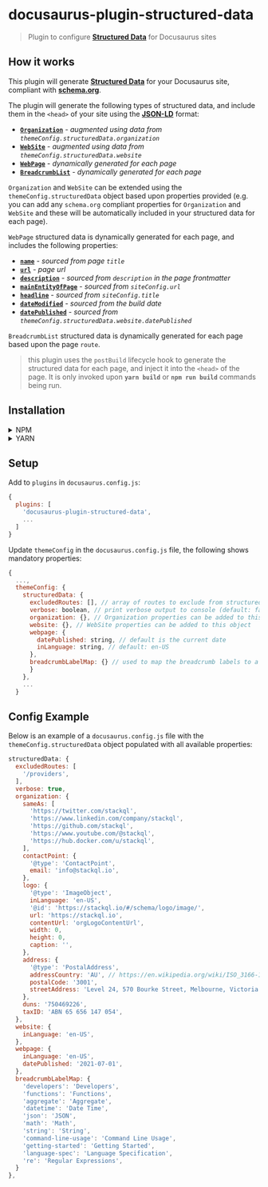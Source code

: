 # docusaurus-plugin-structured-data
> Plugin to configure [__Structured Data__](https://developers.google.com/search/docs/appearance/structured-data/intro-structured-data) for Docusaurus sites

## How it works

This plugin will generate  [__Structured Data__](https://developers.google.com/search/docs/appearance/structured-data/intro-structured-data) for your Docusaurus site, compliant with [__schema.org__](https://schema.org/).  

The plugin will generate the following types of structured data, and include them in the `<head>` of your site using the [__JSON-LD__](https://developers.google.com/search/docs/guides/intro-structured-data) format:  

- [__`Organization`__](https://schema.org/Organization) - *augmented using data from `themeConfig.structuredData.organization`*
- [__`WebSite`__](https://schema.org/WebSite) - *augmented using data from `themeConfig.structuredData.website`*
- [__`WebPage`__](https://schema.org/WebPage) - *dynamically generated for each page*
- [__`BreadcrumbList`__](https://schema.org/BreadcrumbList) - *dynamically generated for each page*

`Organization` and `WebSite` can be extended using the `themeConfig.structuredData` object based upon properties provided (e.g. you can add any `schema.org` compliant properties for `Organization` and `WebSite` and these will be automatically included in your structured data for each page).  

`WebPage` structured data is dynamically generated for each page, and includes the following properties:  

- [__`name`__](https://schema.org/name) - *sourced from page `title`*
- [__`url`__](https://schema.org/url) - *page url*
- [__`description`__](https://schema.org/description) - *sourced from `description` in the page frontmatter*
- [__`mainEntityOfPage`__](https://schema.org/mainEntityOfPage) - *sourced from `siteConfig.url`*
- [__`headline`__](https://schema.org/headline) - *sourced from `siteConfig.title`*
- [__`dateModified`__](https://schema.org/dateModified) - *sourced from the build date*
- [__`datePublished`__](https://schema.org/datePublished) - *sourced from `themeConfig.structuredData.website.datePublished`*

`BreadcrumbList` structured data is dynamically generated for each page based upon the page `route`.  

> this plugin uses the `postBuild` lifecycle hook to generate the structured data for each page, and inject it into the `<head>` of the page.  It is only invoked upon __`yarn build`__ or __`npm run build`__ commands being run.  

## Installation

<details>
<summary>NPM</summary>
<p>

```bash
npm i @stackql/docusaurus-plugin-structured-data
```

</p>
</details>

<details>
<summary>YARN</summary>
<p>

```bash
yarn add @stackql/docusaurus-plugin-structured-data
```

</p>
</details>

## Setup

Add to `plugins` in `docusaurus.config.js`:

```js
{
  plugins: [
    'docusaurus-plugin-structured-data',
    ...
  ]
}
```

Update `themeConfig` in the `docusaurus.config.js` file, the following shows mandatory properties:

```js
{
  ...,
  themeConfig: {
    structuredData: {
      excludedRoutes: [], // array of routes to exclude from structured data generation, include custom redirects here
      verbose: boolean, // print verbose output to console (default: false)
      organization: {}, // Organization properties can be added to this object
      website: {}, // WebSite properties can be added to this object
      webpage: {
        datePublished: string, // default is the current date
        inLanguage: string, // default: en-US
      },
      breadcrumbLabelMap: {} // used to map the breadcrumb labels to a custom value
      }
    },
    ...
  }
```

## Config Example

Below is an example of a `docusaurus.config.js` file with the `themeConfig.structuredData` object populated with all available properties:  

```js
structuredData: {
  excludedRoutes: [
    '/providers',
  ],  
  verbose: true,
  organization: {
    sameAs: [
      'https://twitter.com/stackql',
      'https://www.linkedin.com/company/stackql',
      'https://github.com/stackql',
      'https://www.youtube.com/@stackql',
      'https://hub.docker.com/u/stackql',
    ],
    contactPoint: {
      '@type': 'ContactPoint',
      email: 'info@stackql.io',
    },
    logo: {
      '@type': 'ImageObject',
      inLanguage: 'en-US',
      '@id': 'https://stackql.io/#/schema/logo/image/',
      url: 'https://stackql.io',
      contentUrl: 'orgLogoContentUrl',
      width: 0,
      height: 0,
      caption: '',
    },
    address: {
      '@type': 'PostalAddress',
      addressCountry: 'AU', // https://en.wikipedia.org/wiki/ISO_3166-1
      postalCode: '3001',
      streetAddress: 'Level 24, 570 Bourke Street, Melbourne, Victoria',
    },
    duns: '750469226',
    taxID: 'ABN 65 656 147 054',
  },
  website: {
    inLanguage: 'en-US',
  },
  webpage: {
    inLanguage: 'en-US',
    datePublished: '2021-07-01',
  },
  breadcrumbLabelMap: {
    'developers': 'Developers',
    'functions': 'Functions',
    'aggregate': 'Aggregate',
    'datetime': 'Date Time',
    'json': 'JSON',
    'math': 'Math',
    'string': 'String',
    'command-line-usage': 'Command Line Usage',
    'getting-started': 'Getting Started',
    'language-spec': 'Language Specification',
    're': 'Regular Expressions',
  }
},
```